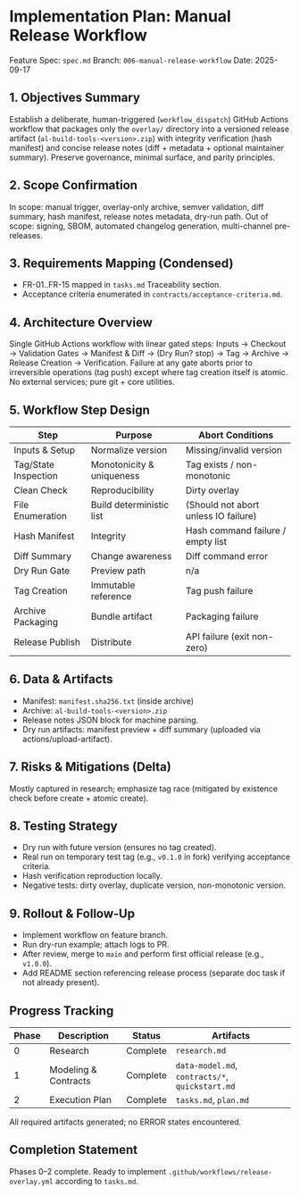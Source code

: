 # Implementation Plan: Manual Release Workflow

Feature Spec: `spec.md`
Branch: `006-manual-release-workflow`
Date: 2025-09-17

## 1. Objectives Summary
Establish a deliberate, human-triggered (`workflow_dispatch`) GitHub Actions workflow that packages only the `overlay/` directory into a versioned release artifact (`al-build-tools-<version>.zip`) with integrity verification (hash manifest) and concise release notes (diff + metadata + optional maintainer summary). Preserve governance, minimal surface, and parity principles.

## 2. Scope Confirmation
In scope: manual trigger, overlay-only archive, semver validation, diff summary, hash manifest, release notes metadata, dry-run path. Out of scope: signing, SBOM, automated changelog generation, multi-channel pre-releases.

## 3. Requirements Mapping (Condensed)
- FR-01..FR-15 mapped in `tasks.md` Traceability section.
- Acceptance criteria enumerated in `contracts/acceptance-criteria.md`.

## 4. Architecture Overview
Single GitHub Actions workflow with linear gated steps:
Inputs -> Checkout -> Validation Gates -> Manifest & Diff -> (Dry Run? stop) -> Tag -> Archive -> Release Creation -> Verification.
Failure at any gate aborts prior to irreversible operations (tag push) except where tag creation itself is atomic. No external services; pure git + core utilities.

## 5. Workflow Step Design
| Step | Purpose | Abort Conditions |
|------|---------|------------------|
| Inputs & Setup | Normalize version | Missing/invalid version |
| Tag/State Inspection | Monotonicity & uniqueness | Tag exists / non-monotonic |
| Clean Check | Reproducibility | Dirty overlay |
| File Enumeration | Build deterministic list | (Should not abort unless IO failure) |
| Hash Manifest | Integrity | Hash command failure / empty list |
| Diff Summary | Change awareness | Diff command error |
| Dry Run Gate | Preview path | n/a |
| Tag Creation | Immutable reference | Tag push failure |
| Archive Packaging | Bundle artifact | Packaging failure |
| Release Publish | Distribute | API failure (exit non-zero) |

## 6. Data & Artifacts
- Manifest: `manifest.sha256.txt` (inside archive)
- Archive: `al-build-tools-<version>.zip`
- Release notes JSON block for machine parsing.
- Dry run artifacts: manifest preview + diff summary (uploaded via actions/upload-artifact).

## 7. Risks & Mitigations (Delta)
Mostly captured in research; emphasize tag race (mitigated by existence check before create + atomic create).

## 8. Testing Strategy
- Dry run with future version (ensures no tag created).
- Real run on temporary test tag (e.g., `v0.1.0` in fork) verifying acceptance criteria.
- Hash verification reproduction locally.
- Negative tests: dirty overlay, duplicate version, non-monotonic version.

## 9. Rollout & Follow-Up
- Implement workflow on feature branch.
- Run dry-run example; attach logs to PR.
- After review, merge to `main` and perform first official release (e.g., `v1.0.0`).
- Add README section referencing release process (separate doc task if not already present).

## Progress Tracking
| Phase | Description | Status | Artifacts |
|-------|-------------|--------|-----------|
| 0 | Research | Complete | `research.md` |
| 1 | Modeling & Contracts | Complete | `data-model.md`, `contracts/*`, `quickstart.md` |
| 2 | Execution Plan | Complete | `tasks.md`, `plan.md` |

All required artifacts generated; no ERROR states encountered.

## Completion Statement
Phases 0–2 complete. Ready to implement `.github/workflows/release-overlay.yml` according to `tasks.md`.
